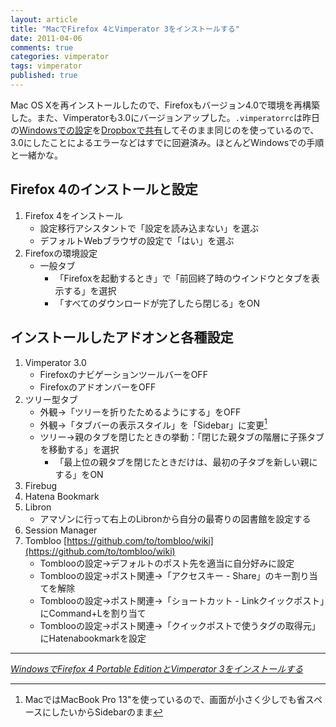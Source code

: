 ```yaml
---
layout: article
title: "MacでFirefox 4とVimperator 3をインストールする"
date: 2011-04-06
comments: true
categories: vimperator
tags: vimperator
published: true
---
```


Mac OS Xを再インストールしたので、Firefoxもバージョン4.0で環境を再構築した。また、Vimperatorも3.0にバージョンアップした。`.vimperatorrc`は昨日の[Windowsでの設定](/2011/04/05/windows-firefox4-portable-vimperator3-install)を[Dropboxで共有](/2011/03/01/vim-vimrc-vimperator-dropbox-windows-mac-share)してそのまま同じのを使っているので、3.0にしたことによるエラーなどはすでに回避済み。ほとんどWindowsでの手順と一緒かな。

<!-- READMORE -->


## Firefox 4のインストールと設定

1. Firefox 4をインストール
    - 設定移行アシスタントで「設定を読み込まない」を選ぶ
    - デフォルトWebブラウザの設定で「はい」を選ぶ
2. Firefoxの環境設定
    - 一般タブ
        - 「Firefoxを起動するとき」で「前回終了時のウインドウとタブを表示する」を選択
        - 「すべてのダウンロードが完了したら閉じる」をON


## インストールしたアドオンと各種設定

1. Vimperator 3.0
    - FirefoxのナビゲーションツールバーをOFF
    - FirefoxのアドオンバーをOFF
2. ツリー型タブ
    - 外観→「ツリーを折りたためるようにする」をOFF
    - 外観→「タブバーの表示スタイル」を「Sidebar」に変更[^1]
    - ツリー→親のタブを閉じたときの挙動：「閉じた親タブの階層に子孫タブを移動する」を選択
        - 「最上位の親タブを閉じたときだけは、最初の子タブを新しい親にする」をON
3. Firebug
4. Hatena Bookmark
5. Libron
    - アマゾンに行って右上のLibronから自分の最寄りの図書館を設定する
6. Session Manager
7. Tombloo [https://github.com/to/tombloo/wiki](https://github.com/to/tombloo/wiki)
    - Tomblooの設定→デフォルトのポスト先を適当に自分好みに設定
    - Tomblooの設定→ポスト関連→「アクセスキー - Share」のキー割り当てを解除
    - Tomblooの設定→ポスト関連→「ショートカット - Linkクイックポスト」にCommand+Lを割り当て
    - Tomblooの設定→ポスト関連→「クイックポストで使うタグの取得元」にHatenabookmarkを設定

* * *

<cite>[WindowsでFirefox 4 Portable EditionとVimperator 3をインストールする](/2011/04/05/windows-firefox4-portable-vimperator3-install)</cite>

[^1]: MacではMacBook Pro 13"を使っているので、画面が小さく少しでも省スペースにしたいからSidebarのまま

